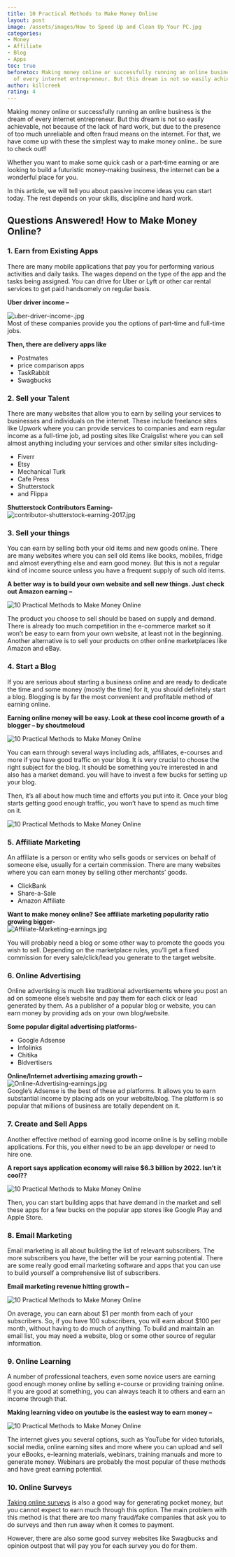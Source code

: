 ```yaml
---
title: 10 Practical Methods to Make Money Online
layout: post
image: /assets/images/How to Speed Up and Clean Up Your PC.jpg
categories:
- Money
- Affiliate
- Blog
- Apps
toc: true
beforetoc: Making money online or successfully running an online business is the dream
  of every internet entrepreneur. But this dream is not so easily achievable
author: killcreek
rating: 4
---
```


Making money online or successfully running an online business is the dream of every internet entrepreneur. But this dream is not so easily achievable, not because of the lack of hard work, but due to the presence of too much unreliable and often fraud means on the internet. For that, we have come up with these the simplest way to make money online.. be sure to check out!!

Whether you want to make some quick cash or a part-time earning or are looking to build a futuristic money-making business, the internet can be a wonderful place for you.

In this article, we will tell you about passive income ideas you can start today. The rest depends on your skills, discipline and hard work.

## Questions Answered! How to Make Money Online?

### 1. Earn from Existing Apps

There are many mobile applications that pay you for performing various activities and daily tasks. The wages depend on the type of the app and the tasks being assigned. You can drive for Uber or Lyft or other car rental services to get paid handsomely on regular basis.

**Uber driver income –**

![uber-driver-income-.jpg](/assets/images/uber-driver-income-.jpg)\
Most of these companies provide you the options of part-time and full-time jobs.

**Then, there are delivery apps like**

* Postmates
* price comparison apps
* TaskRabbit
* Swagbucks

### 2. Sell your Talent

There are many websites that allow you to earn by selling your services to businesses and individuals on the internet. These include freelance sites like Upwork where you can provide services to companies and earn regular income as a full-time job, ad posting sites like Craigslist where you can sell almost anything including your services and other similar sites including-

* Fiverr
* Etsy
* Mechanical Turk
* Cafe Press
* Shutterstock
* and Flippa

**Shutterstock Contributors Earning-** \
![contributor-shutterstock-earning-2017.jpg](/assets/images/contributor-shutterstock-earning-2017.jpg)

### 3. Sell your things

You can earn by selling both your old items and new goods online. There are many websites where you can sell old items like books, mobiles, fridge and almost everything else and earn good money. But this is not a regular kind of income source unless you have a frequent supply of such old items.

**A better way is to build your own website and sell new things. Just check out Amazon earning –**

![10 Practical Methods to Make Money Online](/assets/images/amazon-earning-2017.jpg)

The product you choose to sell should be based on supply and demand. There is already too much competition in the e-commerce market so it won’t be easy to earn from your own website, at least not in the beginning. Another alternative is to sell your products on other online marketplaces like Amazon and eBay.



### 4. Start a Blog

If you are serious about starting a business online and are ready to dedicate the time and some money (mostly the time) for it, you should definitely start a blog. Blogging is by far the most convenient and profitable method of earning online.

**Earning online money will be easy. Look at these cool income growth of a blogger – by shoutmeloud**

![10 Practical Methods to Make Money Online](/assets/images/Blogging-Income.jpg)

You can earn through several ways including ads, affiliates, e-courses and more if you have good traffic on your blog. It is very crucial to choose the right subject for the blog. It should be something you’re interested in and also has a market demand. you will have to invest a few bucks for setting up your blog.

Then, it’s all about how much time and efforts you put into it. Once your blog starts getting good enough traffic, you won’t have to spend as much time on it.

![10 Practical Methods to Make Money Online](/assets/images/I-Smell-Money.gif)

### 5. Affiliate Marketing

An affiliate is a person or entity who sells goods or services on behalf of someone else, usually for a certain commission. There are many websites where you can earn money by selling other merchants’ goods.

* ClickBank
* Share-a-Sale
* Amazon Affiliate

**Want to make money online? See affiliate marketing popularity ratio growing bigger-**\
![Affiliate-Marketing-earnings.jpg](/assets/images/Affiliate-Marketing-earnings.jpg)

You will probably need a blog or some other way to promote the goods you wish to sell. Depending on the marketplace rules, you’ll get a fixed commission for every sale/click/lead you generate to the target website.

### 6. Online Advertising

Online advertising is much like traditional advertisements where you post an ad on someone else’s website and pay them for each click or lead generated by them. As a publisher of a popular blog or website, you can earn money by providing ads on your own blog/website.

**Some popular digital advertising platforms-**

* Google Adsense
* Infolinks
* Chitika
* Bidvertisers

**Online/Internet advertising amazing growth –** \
![Online-Advertising-earnings.jpg](/assets/images/Online-Advertising-earnings.jpg)\
Google’s Adsense is the best of these ad platforms. It allows you to earn substantial income by placing ads on your website/blog. The platform is so popular that millions of business are totally dependent on it.

### 7. Create and Sell Apps

Another effective method of earning good income online is by selling mobile applications. For this, you either need to be an app developer or need to hire one.

**A report says application economy will raise $6.3 billion by 2022. Isn’t it cool??**

![10 Practical Methods to Make Money Online](/assets/images/App-revenue-by-appannie.jpg)

Then, you can start building apps that have demand in the market and sell these apps for a few bucks on the popular app stores like Google Play and Apple Store.

### 8. Email Marketing

Email marketing is all about building the list of relevant subscribers. The more subscribers you have, the better will be your earning potential. There are some really good email marketing software and apps that you can use to build yourself a comprehensive list of subscribers.

**Email marketing revenue hitting growth –**

![10 Practical Methods to Make Money Online](/assets/images/Email-Marketing-Revenue.jpg)

On average, you can earn about $1 per month from each of your subscribers. So, if you have 100 subscribers, you will earn about $100 per month, without having to do much of anything. To build and maintain an email list, you may need a website, blog or some other source of regular information.

### 9. Online Learning

A number of professional teachers, even some novice users are earning good enough money online by selling e-course or providing training online. If you are good at something, you can always teach it to others and earn an income through that.

**Making learning video on youtube is the easiest way to earn money –**

![10 Practical Methods to Make Money Online](/assets/images/Youtube-user-by-2019.jpg)

The internet gives you several options, such as YouTube for video tutorials, social media, online earning sites and more where you can upload and sell your eBooks, e-learning materials, webinars, training manuals and more to generate money. Webinars are probably the most popular of these methods and have great earning potential.

### 10. Online Surveys

[Taking online surveys](https://internetdailydeals.com/how-to-make-money-taking-online-surveys/) is also a good way for generating pocket money, but you cannot expect to earn much through this option. The main problem with this method is that there are too many fraud/fake companies that ask you to do surveys and then run away when it comes to payment.

However, there are also some good survey websites like Swagbucks and opinion outpost that will pay you for each survey you do for them.
